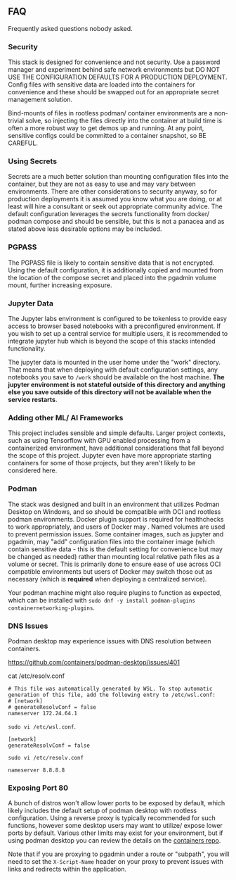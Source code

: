 
## FAQ

Frequently asked questions nobody asked.

### Security

This stack is designed for convenience and not security. Use a password manager and experiment behind safe network environments but DO NOT USE THE CONFIGURATION DEFAULTS FOR A PRODUCTION DEPLOYMENT. Config files with sensitive data are loaded into the containers for convenience and these should be swapped out for an appropriate secret management solution.

Bind-mounts of files in rootless podman/ container environments are a non-trivial solve, so injecting the files directly into the container at build time is often a more robust way to get demos up and running. At any point, sensitive configs could be committed to a container snapshot, so BE CAREFUL.

### Using Secrets

Secrets are a much better solution than mounting configuration files into the container, but they are not as easy to use and may vary between environments. There are other considerations to security anyway, so for production deployments it is assumed you know what you are doing, or at least will hire a consultant or seek out appropriate community advice. The default configuration leverages the secrets functionality from docker/ podman compose and should be sensible, but this is not a panacea and as stated above less desirable options may be included.

### PGPASS

The PGPASS file is likely to contain sensitive data that is not encrypted. Using the default configuration, it is additionally copied and mounted from the location of the compose secret and placed into the pgadmin volume mount, further increasing exposure.

### Jupyter Data

The Jupyter labs environment is configured to be tokenless to provide easy access to browser based notebooks with a preconfigured environment. If you wish to set up a central service for multiple users, it is recommended to integrate jupyter hub which is beyond the scope of this stacks intended functionality.

The jupyter data is mounted in the user home under the "work" directory. That means that when deploying with default configuration settings, any notebooks you save to `/work` should be available on the host machine. **The jupyter environment is not stateful outside of this directory and anything else you save outside of this directory will not be available when the service restarts**.

### Adding other ML/ AI Frameworks

This project includes sensible and simple defaults. Larger project contexts, such as using Tensorflow with GPU enabled processing from a containerized environment, have additional considerations that fall beyond the scope of this project. Jupyter even have more appropriate starting containers for some of those projects, but they aren't likely to be considered here.

### Podman

The stack was designed and built in an environment that utilizes Podman Desktop on Windows, and so should be compatible with OCI and rootless podman environments. Docker plugin support is required for healthchecks to work appropriately, and users of Docker may . Named volumes are used to prevent permission issues. Some container images, such as jupyter and pgadmin, may "add" configuration files into the container image (which contain sensitive data - this is the default setting for convenience but may be changed as needed) rather than mounting local relative path files as a volume or secret. This is primarily done to ensure ease of use across OCI compatible environments but users of Docker may switch those out as necessary (which is **required** when deploying a centralized service).

Your podman machine might also require plugins to function as expected, which can be installed with `sudo dnf -y install podman-plugins containernetworking-plugins`.

### DNS Issues

Podman desktop may experience issues with DNS resolution between containers.

https://github.com/containers/podman-desktop/issues/401

cat /etc/resolv.conf

```
# This file was automatically generated by WSL. To stop automatic generation of this file, add the following entry to /etc/wsl.conf:
# [network]
# generateResolvConf = false
nameserver 172.24.64.1
```

`sudo vi /etc/wsl.conf`.

```
[network]
generateResolvConf = false
```

`sudo vi /etc/resolv.conf`

```
nameserver 8.8.8.8
```

### Exposing Port 80

A bunch of distros won't allow lower ports to be exposed by default, which likely includes the default setup of podman desktop with rootless configuration. Using a reverse proxy is typically recommended for such functions, however some desktop users may want to utilize/ expose lower ports by default. Various other limits may exist for your environment, but if using podman desktop you can review the details on the [containers repo](
https://github.com/containers/podman/blob/main/rootless.md).

Note that if you are proxying to pgadmin under a route or "subpath", you will need to set the `X-Script-Name` header on your proxy to prevent issues with links and redirects within the application.
